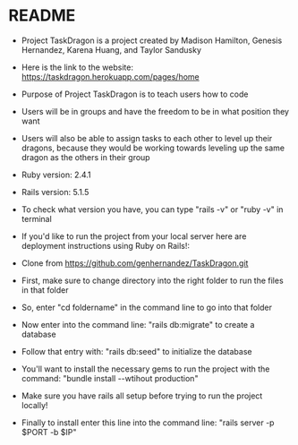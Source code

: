 # README

* Project TaskDragon is a project created by Madison Hamilton, Genesis Hernandez, Karena Huang, and Taylor Sandusky
 
* Here is the link to the website: https://taskdragon.herokuapp.com/pages/home

* Purpose of Project TaskDragon is to teach users how to code

* Users will be in groups and have the freedom to be in what position they want

* Users will also be able to assign tasks to each other to level up their dragons, because they would be 
    working towards leveling up the same dragon as the others in their group

* Ruby version: 2.4.1

* Rails version: 5.1.5 

* To check what version you have, you can type "rails -v" or "ruby -v" in terminal

* If you'd like to run the project from your local server here are deployment instructions using Ruby on Rails!: 
 
* Clone from https://github.com/genhernandez/TaskDragon.git

* First, make sure to change directory into the right folder to run the files in that folder
 
* So, enter "cd foldername" in the command line to go into that folder

* Now enter into the command line: "rails db:migrate" to create a database

* Follow that entry with: "rails db:seed" to initialize the database

* You'll want to install the necessary gems to run the project with the command: "bundle install --wtihout production"

* Make sure you have rails all setup before trying to run the project locally! 

* Finally to install enter this line into the command line: "rails server -p $PORT -b $IP"